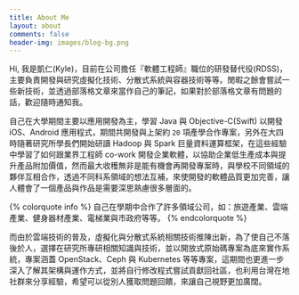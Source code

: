 ```yaml
---
title: About Me
layout: about
comments: false
header-img: images/blog-bg.png
---
```

Hi, 我是凱仁(Kyle)，目前在公司擔任『軟體工程師』職位的研發替代役(RDSS)，主要負責開發與研究虛擬化技術、分散式系統與容器技術等等。閒暇之餘會嘗試一些新技術，並透過部落格文章來當作自己的筆記，如果對於部落格文章有問題的話，歡迎隨時通知我。

自己在大學期間主要以應用開發為主，學習 Java 與 Objective-C(Swift) 以開發 iOS、Android 應用程式，期間共開發與上架約 `20` 項產學合作專案，另外在大四時隨著研究所學長們開始研讀 Hadoop 與 Spark 巨量資料運算框架，在這些經驗中學習了如何跟業界工程師 co-work 開發企業軟體，以協助企業低⽣產成本與提升產品附加價值，然而最大收穫無非是能有機會再開發專案時，與學校不同領域的夥伴互相合作，透過不同科系領域的想法互補，來使開發的軟體品質更加完善，讓人體會了一個產品與作品是需要深思熟慮很多層⾯的。

{% colorquote info %}
自己在學期中合作了許多領域公司，如：旅遊產業、雲端產業、健⾝器材產業、電梯業與市政府等等。
{% endcolorquote %}

而由於雲端技術的普及，虛擬化與分散式系統相關技術推陳出新，為了使自己不落後於人，選擇在研究所專研相關知識與技術，並以開放式原始碼專案為底來實作系統，專案涵蓋 OpenStack、Ceph 與 Kubernetes 等等專案，這期間也更進一步深入了解其架構與運作方式，並將自行修改程式嘗試貢獻回社區，也利用台灣在地社群來分享經驗，希望可以從別人獲取問題回饋，來讓自己視野更加廣闊。
